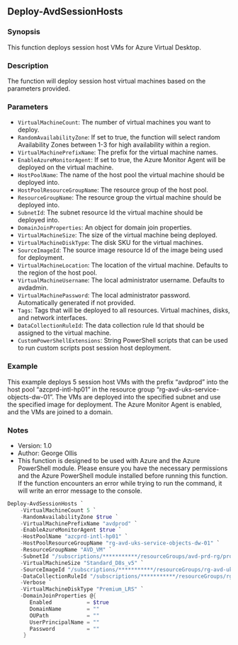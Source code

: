## Deploy-AvdSessionHosts

### Synopsis
This function deploys session host VMs for Azure Virtual Desktop.

### Description
The function will deploy session host virtual machines based on the parameters provided.

### Parameters

- `VirtualMachineCount`: The number of virtual machines you want to deploy.
- `RandomAvailabilityZone`: If set to true, the function will select random Availability Zones between 1-3 for high availability within a region.
- `VirtualMachinePrefixName`: The prefix for the virtual machine names.
- `EnableAzureMonitorAgent`: If set to true, the Azure Monitor Agent will be deployed on the virtual machine.
- `HostPoolName`: The name of the host pool the virtual machine should be deployed into.
- `HostPoolResourceGroupName`: The resource group of the host pool.
- `ResourceGroupName`: The resource group the virtual machine should be deployed into.
- `SubnetId`: The subnet resource Id the virtual machine should be deployed into.
- `DomainJoinProperties`: An object for domain join properties.
- `VirtualMachineSize`: The size of the virtual machine being deployed.
- `VirtualMachineDiskType`: The disk SKU for the virtual machines.
- `SourceImageId`: The source image resource Id of the image being used for deployment.
- `VirtualMachineLocation`: The location of the virtual machine. Defaults to the region of the host pool.
- `VirtualMachineUsername`: The local administrator username. Defaults to avdadmin.
- `VirtualMachinePassword`: The local administrator password. Automatically generated if not provided.
- `Tags`: Tags that will be deployed to all resources. Virtual machines, disks, and network interfaces.
- `DataCollectionRuleId`: The data collection rule Id that should be assigned to the virtual machine.
- `CustomPowerShellExtensions`: String PowerShell scripts that can be used to run custom scripts post session host deployment.

### Example

This example deploys 5 session host VMs with the prefix “avdprod” into the host pool “azcprd-intl-hp01” in the resource group “rg-avd-uks-service-objects-dw-01”. The VMs are deployed into the specified subnet and use the specified image for deployment. The Azure Monitor Agent is enabled, and the VMs are joined to a domain.

### Notes

- Version: 1.0
- Author: George Ollis
- This function is designed to be used with Azure and the Azure PowerShell module. Please ensure you have the necessary permissions and the Azure PowerShell module installed before running this function. If the function encounters an error while trying to run the command, it will write an error message to the console.

```powershell
Deploy-AvdSessionHosts `
    -VirtualMachineCount 5 `
    -RandomAvailabilityZone $true `
    -VirtualMachinePrefixName "avdprod" `
    -EnableAzureMonitorAgent $true `
    -HostPoolName "azcprd-intl-hp01" `
    -HostPoolResourceGroupName "rg-avd-uks-service-objects-dw-01" `
    -ResourceGroupName "AVD_VM" `
    -SubnetId "/subscriptions/***********/resourceGroups/avd-prd-rg/providers/Microsoft.Network/virtualNetworks/azc-uks-avd-prd-vnet01/subnets/avd" `
    -VirtualMachineSize "Standard_D8s_v5" `
    -SourceImageId "/subscriptions/***********/resourceGroups/rg-avd-uks-shared-resources-dw-01/providers/Microsoft.Compute/galleries/azcprdcg01/images/gold_image/versions/2024.2.3" `
    -DataCollectionRuleId "/subscriptions/***********/resourceGroups/rg-avd-uks-monitoring-dw-01/providers/Microsoft.Insights/dataCollectionRules/azcprd-dcr-01" `
    -Verbose `
    -VirtualMachineDiskType "Premium_LRS" `
    -DomainJoinProperties @{
       Enabled           = $true
       DomainName        = ""
       OUPath            = ""
       UserPrincipalName = ""
       Password          = ""
     }
